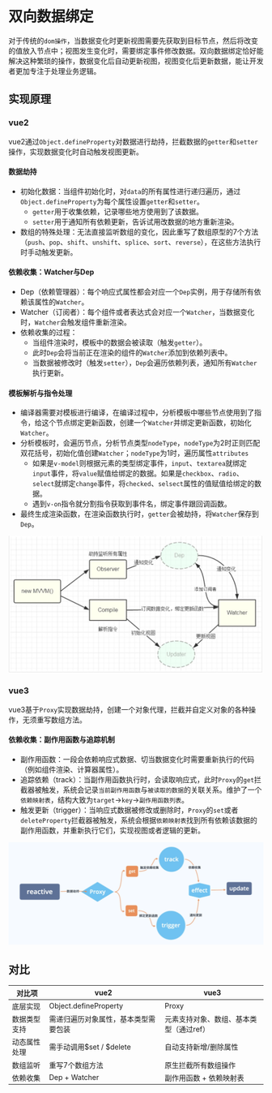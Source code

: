 # 双向数据绑定

对于传统的`dom操作`，当数据变化时更新视图需要先获取到目标节点，然后将改变的值放入节点中；视图发生变化时，需要绑定事件修改数据。双向数据绑定恰好能解决这种繁琐的操作，数据变化后自动更新视图，视图变化后更新数据，能让开发者更加专注于处理业务逻辑。

## 实现原理

### vue2

vue2通过`Object.defineProperty`对数据进行劫持，拦截数据的`getter`和`setter`操作，实现数据变化时自动触发视图更新。

#### 数据劫持

- 初始化数据：当组件初始化时，对`data`的所有属性进行递归遍历，通过`Object.defineProperty`为每个属性设置`getter`和`setter`。
  - `getter`用于收集依赖，记录哪些地方使用到了该数据。
  - `setter`用于通知所有依赖更新，告诉试用改数据的地方重新渲染。
- 数组的特殊处理：无法直接监听数组的变化，因此重写了数组原型的7个方法（`push`、`pop`、`shift`、`unshift`、`splice`、`sort`、`reverse`），在这些方法执行时手动触发更新。

#### 依赖收集：Watcher与Dep

- Dep（依赖管理器）：每个响应式属性都会对应一个`Dep`实例，用于存储所有依赖该属性的`Watcher`。
- Watcher（订阅者）：每个组件或者表达式会对应一个`Watcher`，当数据变化时，`Watcher`会触发组件重新渲染。
- 依赖收集的过程：
  - 当组件渲染时，模板中的数据会被读取（触发`getter`）。
  - 此时`Dep`会将当前正在渲染的组件的`Watcher`添加到依赖列表中。
  - 当数据被修改时（触发`setter`），`Dep`会遍历依赖列表，通知所有`Watcher`执行更新。

#### 模板解析与指令处理

- 编译器需要对模板进行编译，在编译过程中，分析模板中哪些节点使用到了指令，给这个节点绑定更新函数，创建一个`Watcher`并绑定更新函数，初始化`Watcher`。
- 分析模板时，会遍历节点，分析节点类型`nodeType`，`nodeType`为2时正则匹配双花括号，初始化值创建`Watcher`；`nodeType`为1时，遍历属性`attributes`
  -  如果是`v-model`则根据元素的类型绑定事件，`input`、`textarea`就绑定`input`事件，将`value`赋值给绑定的数据。如果是`checkbox`、`radio`、`select`就绑定`change`事件，将`checked`、`selsect`属性的值赋值给绑定的数据。
  - 遇到`v-on`指令就分割指令获取到事件名，绑定事件跟回调函数。
- 最终生成渲染函数，在渲染函数执行时，`getter`会被劫持，将`Watcher`保存到`Dep`。

![data_binding](./images/data_binding.png)

### vue3

vue3基于`Proxy`实现数据劫持，创建一个对象代理，拦截并自定义对象的各种操作，无须重写数组方法。

#### 依赖收集：副作用函数与追踪机制

- 副作用函数：一段会依赖响应式数据、切当数据变化时需要重新执行的代码（例如组件渲染、计算器属性）。
- 追踪依赖（track）：当副作用函数执行时，会读取响应式，此时`Proxy`的`get`拦截器被触发，系统会记录`当前副作用函数`与`被读取的数据`的关联关系。维护了一个`依赖映射表`，结构大致为`target`->`key`->`副作用函数列表`。
- 触发更新（trigger）：当响应式数据被修改或删除时，`Proxy`的`set`或者`deleteProperty`拦截器被触发，系统会根据`依赖映射表`找到所有依赖该数据的副作用函数，并重新执行它们，实现视图或者逻辑的更新。

![data_binding](./images/data_binding1.png)

## 对比

| 对比项       | vue2                                 | vue3                                    |
| ------------ | ------------------------------------ | --------------------------------------- |
| 底层实现     | Object.defineProperty                | Proxy                                   |
| 数据类型支持 | 需递归遍历对象属性，基本类型需要包装 | 元素支持对象、数组、基本类型（通过ref） |
| 动态属性处理 | 需手动调用$set / $delete             | 自动支持新增/删除属性                   |
| 数组监听     | 重写7个数组方法                      | 原生拦截所有数组操作                    |
| 依赖收集     | Dep + Watcher                        | 副作用函数 + 依赖映射表                 |

